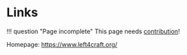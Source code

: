 # Links

!!! question "Page incomplete"
	This page needs [contribution](/contributing)!
	
Homepage: https://www.left4craft.org/

